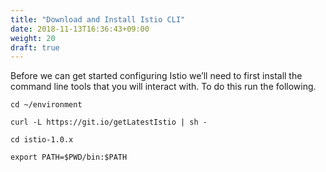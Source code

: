 ```yaml
---
title: "Download and Install Istio CLI"
date: 2018-11-13T16:36:43+09:00
weight: 20
draft: true
---
```


Before we can get started configuring Istio we’ll need to first install the command line tools that you will interact with. To do this run the following.

```
cd ~/environment

curl -L https://git.io/getLatestIstio | sh -

cd istio-1.0.x

export PATH=$PWD/bin:$PATH
```
